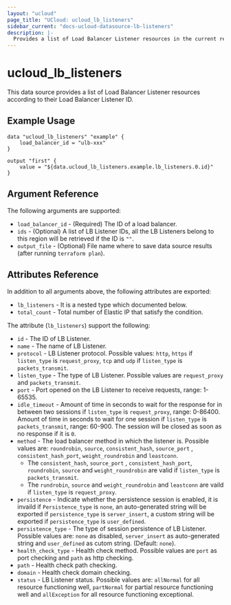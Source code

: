 ```yaml
---
layout: "ucloud"
page_title: "UCloud: ucloud_lb_listeners"
sidebar_current: "docs-ucloud-datasource-lb-listeners"
description: |-
  Provides a list of Load Balancer Listener resources in the current region.
---
```


# ucloud_lb_listeners

This data source provides a list of Load Balancer Listener resources according to their Load Balancer Listener ID.

## Example Usage

```hcl
data "ucloud_lb_listeners" "example" {
    load_balancer_id = "ulb-xxx"
}

output "first" {
    value = "${data.ucloud_lb_listeners.example.lb_listeners.0.id}"
}
```

## Argument Reference

The following arguments are supported:

* `load_balancer_id` - (Required) The ID of a load balancer.
* `ids` - (Optional) A list of LB Listener IDs, all the LB Listeners belong to this region will be retrieved if the ID is `""`.
* `output_file` - (Optional) File name where to save data source results (after running `terraform plan`).

## Attributes Reference

In addition to all arguments above, the following attributes are exported:

* `lb_listeners` - It is a nested type which documented below.
* `total_count` - Total number of Elastic IP that satisfy the condition.

The attribute (`lb_listeners`) support the following:

* `id` - The ID of LB Listener.
* `name` - The name of LB Listener.
* `protocol` - LB Listener protocol. Possible values: `http`, `https` if `listen_type` is `request_proxy`, `tcp` and `udp` if `listen_type` is `packets_transmit`.
* `listen_type` - The type of LB Listener. Possible values are `request_proxy` and `packets_transmit`.
* `port` - Port opened on the LB Listener to receive requests, range: 1-65535.
* `idle_timeout` - Amount of time in seconds to wait for the response for in between two sessions if `listen_type` is `request_proxy`, range: 0-86400. Amount of time in seconds to wait for one session if `listen_type` is `packets_transmit`, range: 60-900. The session will be closed as soon as no response if it is `0`.
* `method` - The load balancer method in which the listener is. Possible values are: `roundrobin`, `source`, `consistent_hash`, `source_port` , `consistent_hash_port`, `weight_roundrobin` and `leastconn`. 
    - The `consistent_hash`, `source_port` , `consistent_hash_port`, `roundrobin`, `source` and `weight_roundrobin` are valid if `listen_type` is `packets_transmit`.
    - The `rundrobin`, `source` and `weight_roundrobin` and `leastconn` are vaild if `listen_type` is `request_proxy`.
* `persistence` - Indicate whether the persistence session is enabled, it is invaild if `Persistence_type` is `none`, an auto-generated string will be exported if `persistence_type` is `server_insert`, a custom string will be exported if `persistence_type` is `user_defined`.
* `persistence_type` - The type of session persistence of LB Listener. Possible values are: `none` as disabled, `server_insert` as auto-generated string and `user_defined` as cutom string. (Default: `none`).
* `health_check_type` - Health check method. Possible values are `port` as port checking and `path` as http checking.
* `path` - Health check path checking.
* `domain` - Health check domain checking.
* `status` - LB Listener status. Possible values are: `allNormal` for all resource functioning well, `partNormal` for partial resource functioning well and `allException` for all resource functioning exceptional.
